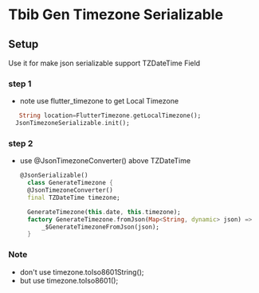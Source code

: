 # Tbib Gen Timezone Serializable

## Setup

Use it for make json serializable support TZDateTime Field

### step 1

- note use flutter_timezone to get Local Timezone

```dart
   String location=FlutterTimezone.getLocalTimezone();
  JsonTimezoneSerializable.init();
```

### step 2

- use @JsonTimezoneConverter() above TZDateTime

  ```dart
  @JsonSerializable()
    class GenerateTimezone {
    @JsonTimezoneConverter()
    final TZDateTime timezone;

    GenerateTimezone(this.date, this.timezone);
    factory GenerateTimezone.fromJson(Map<String, dynamic> json) =>
        _$GenerateTimezoneFromJson(json);
    }

  ```

### Note

- don't use timezone.toIso8601String();
- but use timezone.toIso8601();
